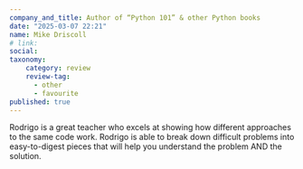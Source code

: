 ```yaml
---
company_and_title: Author of “Python 101” & other Python books
date: "2025-03-07 22:21"
name: Mike Driscoll
# link:
social: 
taxonomy:
    category: review
    review-tag:
      - other
      - favourite
published: true
---
```


Rodrigo is a great teacher who excels at showing how different approaches to the same code work.
Rodrigo is able to break down difficult problems into easy-to-digest pieces that will help you understand the problem AND the solution.

